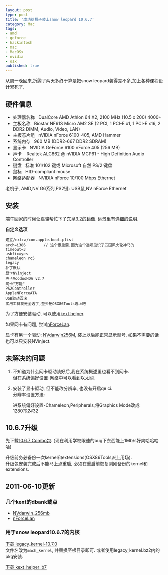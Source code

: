 ```yaml
---
layout: post
type: post
title: '成功给机子装上snow leopard 10.6.7'
category: Mac
tags:
- amd
- geforce
- hackintosh
- mac
- MacOSx
- nvidia
- osx
published: true
---
```


从周一晚回来,折腾了两天多终于算是把snow leopard装得差不多,加上各种课程设计累死了.  


## 硬件信息  
- 处理器名称  	DualCore AMD Athlon 64 X2, 2100 MHz (10.5 x 200) 4000+
- 主板名称  	Biostar NF61S Micro AM2 SE (2 PCI, 1 PCI-E x1, 1 PCI-E x16, 2 DDR2 DIMM, Audio, Video, LAN)
- 主板芯片组  	nVIDIA nForce 6100-405, AMD Hammer
- 系统内存  	960 MB (DDR2-667 DDR2 SDRAM)
- 显示卡  	NVIDIA GeForce 6100 nForce 405 (256 MB)
- 声卡    Realtek ALC862 @ nVIDIA MCP61 - High Definition Audio Controller
- 键盘  	标准 101/102 键或 Microsoft 自然 PS/2 键盘
- 鼠标  	HID-compliant mouse
- 网络适配器  	NVIDIA nForce 10/100 Mbps Ethernet

老机子, AMD,NV G6系列,PS2键+USB鼠,NV nForce Ethernet


## 安装  
端午回家的时候让嘉骏帮忙下了[东皇3.2的镜像](http://bbs.pcbeta.com/viewthread-821280-1-2.html).
远景里有[详细的说明](http://www.memac.cn/read-mac-tid-8774-page-1.html).

**自定义选项**  

	建立/extra/com.apple.boot.plist
	arch=i386        // 这个很重要,因为这个选项见识了五国风火轮神马的
	timeout=3
	usbfix=yes
	chameleon rc5
	legacy
	补丁默认
	显卡NVinject
	声卡VoodooHDA v2.7
	网卡"万能"
	PS2Controller
	AppleNForceATA
	USB驱动回滚
	实用工具我是全选了,至少把OSX86Tools选上吧


为了方便安装驱动, 可以使用[kext helper](http://www.google.com.hk/search?q=kext+helper).


如果网卡有问题, 尝试[nForceLan](http://www.memac.cn/read-mac-tid-7186.html).


显卡有另一个驱动: [NVdarwin256M](http://www.memac.cn/read.php?tid=461), 
装上以后能正常显示型号. 如果不需要的话也可以只安装NVinject.


## 未解决的问题
1. 不知道为什么网卡驱动装好后,我在系统概述里也看不到网卡.  
但在系统偏好设置-网络中可以看到以太网.
2. 安装了显卡驱动, 但不能改分辨率, 也没有开启qe ci.  
分辨率设置方法: 

	进系统偏好设置-Chameleon,Peripherals,将Graphics Mode改成1280*1024*32


## 10.6.7升级

先下载[10.6.7 Combo包](http://supportdownload.apple.com/download.info.apple.com/Apple_Support_Area/Apple_Software_Updates/Mac_OS_X/downloads/061-9525.20110321.BgAsr/MacOSXUpdCombo10.6.7.dmg). (现在利用学校限速的bug下东西能上1Mb/s好爽哈哈哈哈)


升级前务必备份一次kernel和extensions(OSX86Tools派上用场).  
升级包安装完成后不能马上点重启, 必须在重启前恢复刚刚备份的kernel和extensions.

## 2011-06-10更新

### 几个kext的dbank载点
- [NVdarwin_256mb](http://dl.dbank.com/c0e9u7gktd)
- [nForceLan](http://dl.dbank.com/c0hr9idkc0)

### 用于snow leopard10.6.7的内核
[下载 legacy_kernel-10.7.0](http://dl.dbank.com/c0zlxyq3nz)  
文件名改为`mach_kernel`, 并替换至根目录即可. 
或者使用legacy_kernel.bz2内的pkg安装.  

[下载 kext_helper_b7](http://dl.dbank.com/c05d8uqx61)
